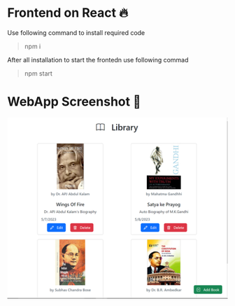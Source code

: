 # Frontend on React 🔥
Use following command to install required code
> npm i

After all installation to start the frontedn use following commad
> npm start

# WebApp Screenshot 📸
![Screenshot](./libScreenshot.png)
